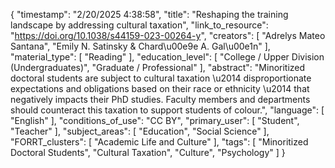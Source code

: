 {
    "timestamp": "2/20/2025 4:38:58",
    "title": "Reshaping the training landscape by addressing cultural taxation",
    "link_to_resource": "https://doi.org/10.1038/s44159-023-00264-y",
    "creators": [
        "Adrelys Mateo Santana",
        "Emily N. Satinsky & Chard\u00e9e A. Gal\u00e1n"
    ],
    "material_type": [
        "Reading"
    ],
    "education_level": [
        "College / Upper Division (Undergraduates)",
        "Graduate / Professional"
    ],
    "abstract": "Minoritized doctoral students are subject to cultural taxation \u2014 disproportionate expectations and obligations based on their race or ethnicity \u2014 that negatively impacts their PhD studies. Faculty members and departments should counteract this taxation to support students of colour.",
    "language": [
        "English"
    ],
    "conditions_of_use": "CC BY",
    "primary_user": [
        "Student",
        "Teacher"
    ],
    "subject_areas": [
        "Education",
        "Social Science"
    ],
    "FORRT_clusters": [
        "Academic Life and Culture"
    ],
    "tags": [
        "Minoritized Doctoral Students",
        "Cultural Taxation",
        "Culture",
        "Psychology"
    ]
}